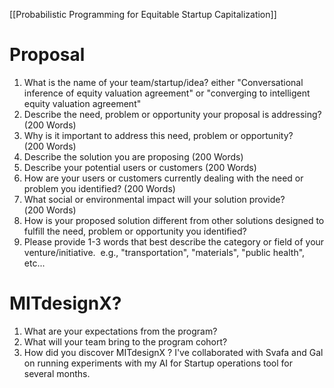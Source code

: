 [[Probabilistic Programming for Equitable Startup Capitalization]]
# Proposal
1. What is the name of your team/startup/idea?
    either "Conversational inference of equity valuation agreement" or "converging to intelligent equity valuation agreement"
2. Describe the need, problem or opportunity your proposal is addressing? (200 Words)
3. Why is it important to address this need, problem or opportunity? (200 Words)
4. Describe the solution you are proposing (200 Words)
5. Describe your potential users or customers (200 Words)
6. How are your users or customers currently dealing with the need or problem you identified? (200 Words)
7. What social or environmental impact will your solution provide?(200 Words)
8. How is your proposed solution different from other solutions designed to fulfill the need, problem or opportunity you identified?
9. Please provide 1-3 words that best describe the category or field of your venture/initiative.  e.g., "transportation", "materials", "public health", etc...

# MITdesignX?

1. What are your expectations from the program?
2. What will your team bring to the program cohort?
3. How did you discover MITdesignX ?
I've collaborated with Svafa and Gal on running experiments with my AI for Startup operations tool for several months.

